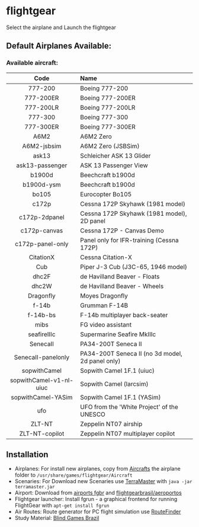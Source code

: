 # flightgear
Select the airplane and Launch the flightgear

## Default Airplanes Available:
### Available aircraft:
| Code | Name |
| :--: | :--- |
| 777-200              			|        Boeing 777-200                                     |
| 777-200ER          			  |         Boeing 777-200ER                                  |
| 777-200LR           			|         Boeing 777-200LR                                  |
| 777-300              			|        Boeing 777-300                                     |
| 777-300ER          			  |         Boeing 777-300ER                                  |
| A6M2                  		|       A6M2 Zero                                           |
| A6M2-jsbsim        			  |          A6M2 Zero (JSBSim)                               |
| ask13                 		|       Schleicher ASK 13 Glider                            |
| ask13-passenger  			    |            ASK 13 Passenger View                          |
| b1900d               			|        Beechcraft b1900d                                  |
| b1900d-ysm        			  |          Beechcraft b1900d                                |	
| bo105                 		|       Eurocopter Bo105                                    |
| c172p                 		|       Cessna 172P Skyhawk (1981 model)                    |
| c172p-2dpanel     			  |           Cessna 172P Skyhawk (1981 model), 2D panel     	|
| c172p-canvas       			  |          Cessna 172P - Canvas Demo                        |
| c172p-panel-only  			  |           Panel only for IFR-training (Cessna 172P)       |
| CitationX            			|       Cessna Citation-X                                   |
| Cub                    		|      Piper J-3 Cub (J3C-65, 1946 model)                   |
| dhc2F                 		|       de Havilland Beaver - Floats                        |
| dhc2W                			|        de Havilland Beaver - Wheels                       |
| Dragonfly            			|        Moyes Dragonfly                                    |
| f-14b                  		|      Grumman F-14B                                        |
| f-14b-bs              		|       F-14b multiplayer back-seater                       |
| mibs                   		|      FG video assistant                                   |
| seafireIIIc           		|       Supermarine Seafire MkIIIc                          |
| SenecaII             			|        PA34-200T Seneca II                                |
| SenecaII-panelonly  			|         PA34-200T Seneca II (no 3d model, 2d panel only)	|
| sopwithCamel          		|       Sopwith Camel 1F.1 (uiuc)                           |
| sopwithCamel-v1-nl-uiuc  	|    Sopwith Camel (larcsim)                                |
| sopwithCamel-YASim       	|   Sopwith Camel 1F.1 (YASim)                           		|
| ufo                       |  UFO from the 'White Project' of the UNESCO               |
| ZLT-NT                    |   Zeppelin NT07 airship                                   |
| ZLT-NT-copilot           	|    Zeppelin NT07 multiplayer copilot                      |

## Installation

- Airplanes: For install new airplanes, copy from [Aircrafts][1] the airplane folder to
`/usr/share/games/flightgear/Aircraft`
- Scenaries: For Download new Scenaries use [TerraMaster][2] with `java -jar terramaster.jar`
- Airport: Download from [airports fgbr][3] and [flightgearbrasil/aeroportos][4]
- Flightgear launcher: Install fgrun - a graphical frontend for running FlightGear with `apt-get install fgrun`
- Air Routes: Route generator for PC flight simulation use [RouteFinder][5]
- Study Material: [Blind Games Brazil][6]

[1]:http://www.flightgear.org/download/aircraft-v3-4/
[2]:http://wiki.flightgear.org/TerraMaster
[3]:http://grupofgbr.wix.com/grupofgbr#!__aeroportos
[4]:https://sites.google.com/site/flightgearbrasil/aeroportos
[5]:http://rfinder.asalink.net/free/
[6]:http://intervox.nce.ufrj.br/~wagner/fs.php
